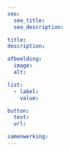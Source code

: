 ```yaml
---
seo:
  seo_title:
  seo_description:

title:
description:

afbeelding:
  image:
  alt:

list:
  - label:
    value:

button:
  text:
  url:

samenwerking:
---
```

